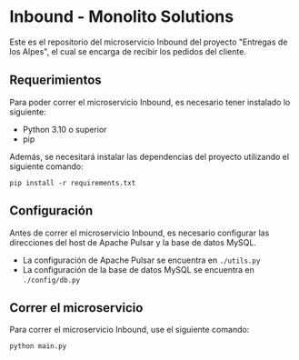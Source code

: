 # Inbound - Monolito Solutions

Este es el repositorio del microservicio Inbound del proyecto "Entregas de los Alpes", el cual se encarga de recibir los pedidos del cliente.

## Requerimientos

Para poder correr el microservicio Inbound, es necesario tener instalado lo siguiente:

- Python 3.10 o superior
- pip

Además, se necesitará instalar las dependencias del proyecto utilizando el siguiente comando:

```
pip install -r requirements.txt
```

## Configuración

Antes de correr el microservicio Inbound, es necesario configurar las direcciones del host de Apache Pulsar y la base de datos MySQL.
- La configuración de Apache Pulsar se encuentra en ```./utils.py```
- La configuración de la base de datos MySQL se encuentra en ```./config/db.py```

## Correr el microservicio

Para correr el microservicio Inbound, use el siguiente comando:

```
python main.py
```
